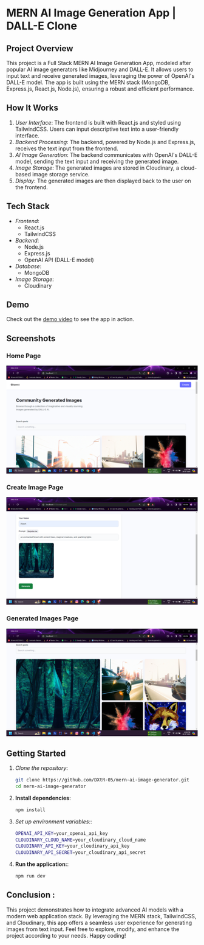# MERN AI Image Generation App | DALL-E Clone

## Project Overview

This project is a Full Stack MERN AI Image Generation App, modeled after popular AI image generators like Midjourney and DALL-E. It allows users to input text and receive generated images, leveraging the power of OpenAI's DALL-E model. The app is built using the MERN stack (MongoDB, Express.js, React.js, Node.js), ensuring a robust and efficient performance.

## How It Works

1. *User Interface*: The frontend is built with React.js and styled using TailwindCSS. Users can input descriptive text into a user-friendly interface.
2. *Backend Processing*: The backend, powered by Node.js and Express.js, receives the text input from the frontend.
3. *AI Image Generation*: The backend communicates with OpenAI's DALL-E model, sending the text input and receiving the generated image.
4. *Image Storage*: The generated images are stored in Cloudinary, a cloud-based image storage service.
5. *Display*: The generated images are then displayed back to the user on the frontend.

## Tech Stack

- *Frontend*:
  - React.js
  - TailwindCSS
- *Backend*:
  - Node.js
  - Express.js
  - OpenAI API (DALL-E model)
- *Database*:
  - MongoDB
- *Image Storage*:
  - Cloudinary

## Demo

Check out the [demo video](https://youtu.be/EVD-cxIq74s) to see the app in action.

## Screenshots

### Home Page
![Home Page](Home.png)

### Create Image Page
![Create Image Page](Create.png)

### Generated Images Page
![Generated Images Page](Imgs.png)

## Getting Started

1. *Clone the repository*:
   ```bash
   git clone https://github.com/DXtR-05/mern-ai-image-generator.git
   cd mern-ai-image-generator
2. **Install dependencies**:
   ```bash
   npm install
3. *Set up environment variables:*:
   ```bash
   OPENAI_API_KEY=your_openai_api_key
   CLOUDINARY_CLOUD_NAME=your_cloudinary_cloud_name
   CLOUDINARY_API_KEY=your_cloudinary_api_key
   CLOUDINARY_API_SECRET=your_cloudinary_api_secret
4. **Run the application:**:
   ```bash
   npm run dev

## Conclusion :

This project demonstrates how to integrate advanced AI models with a modern web application stack. By leveraging the MERN stack, TailwindCSS, and Cloudinary, this app offers a seamless user experience for generating images from text input. Feel free to explore, modify, and enhance the project according to your needs. Happy coding!
